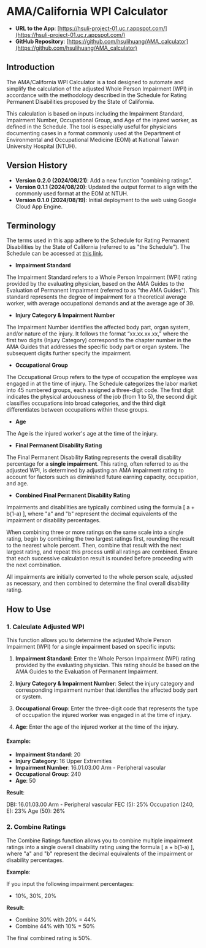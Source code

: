 # AMA/California WPI Calculator

- **URL to the App**: [https://hsuli-project-01.uc.r.appspot.com/](https://hsuli-project-01.uc.r.appspot.com/)
- **GitHub Repository**: [https://github.com/hsulihuang/AMA_calculator](https://github.com/hsulihuang/AMA_calculator)

## Introduction

The AMA/California WPI Calculator is a tool designed to automate and simplify the calculation of the adjusted Whole Person Impairment (WPI) in accordance with the methodology described in the Schedule for Rating Permanent Disabilities proposed by the State of California.

This calculation is based on inputs including the Impairment Standard, Impairment Number, Occupational Group, and Age of the injured worker, as defined in the Schedule. The tool is especially useful for physicians documenting cases in a format commonly used at the Department of Environmental and Occupational Medicine (EOM) at National Taiwan University Hospital (NTUH).

## Version History

- **Version 0.2.0 (2024/08/21)**: Add a new function "combining ratings".
- **Version 0.1.1 (2024/08/20)**: Updated the output format to align with the commonly used format at the EOM at NTUH.
- **Version 0.1.0 (2024/08/19)**: Initial deployment to the web using Google Cloud App Engine.

## Terminology

The terms used in this app adhere to the Schedule for Rating Permanent Disabilities by the State of California (referred to as "the Schedule"). The Schedule can be accessed at [this link](https://www.dir.ca.gov/dwc/pdr.pdf).

- **Impairment Standard**

The Impairment Standard refers to a Whole Person Impairment (WPI) rating provided by the evaluating physician, based on the AMA Guides to the Evaluation of Permanent Impairment (referred to as "the AMA Guides"). This standard represents the degree of impairment for a theoretical average worker, with average occupational demands and at the average age of 39.

- **Injury Category & Impairment Number**

The Impairment Number identifies the affected body part, organ system, and/or nature of the injury. It follows the format “xx.xx.xx.xx,” where the first two digits (Injury Category) correspond to the chapter number in the AMA Guides that addresses the specific body part or organ system. The subsequent digits further specify the impairment.

- **Occupational Group**

The Occupational Group refers to the type of occupation the employee was engaged in at the time of injury. The Schedule categorizes the labor market into 45 numbered groups, each assigned a three-digit code. The first digit indicates the physical arduousness of the job (from 1 to 5), the second digit classifies occupations into broad categories, and the third digit differentiates between occupations within these groups.

- **Age**

The Age is the injured worker's age at the time of the injury.

- **Final Permanent Disability Rating**

The Final Permanent Disability Rating represents the overall disability percentage for a **single impairment**. This rating, often referred to as the adjusted WPI, is determined by adjusting an AMA impairment rating to account for factors such as diminished future earning capacity, occupation, and age.

- **Combined Final Permanent Disability Rating**

Impairments and disabilities are typically combined using the formula \[ a + b(1-a) \], where "a" and "b" represent the decimal equivalents of the impairment or disability percentages.

When combining three or more ratings on the same scale into a single rating, begin by combining the two largest ratings first, rounding the result to the nearest whole percent. Then, combine that result with the next largest rating, and repeat this process until all ratings are combined. Ensure that each successive calculation result is rounded before proceeding with the next combination.

All impairments are initially converted to the whole person scale, adjusted as necessary, and then combined to determine the final overall disability rating.

## How to Use

### 1. Calculate Adjusted WPI

This function allows you to determine the adjusted Whole Person Impairment (WPI) for a single impairment based on specific inputs:

1. **Impairment Standard**: Enter the Whole Person Impairment (WPI) rating provided by the evaluating physician. This rating should be based on the AMA Guides to the Evaluation of Permanent Impairment.

2. **Injury Category & Impairment Number**: Select the injury category and corresponding impairment number that identifies the affected body part or system.

3. **Occupational Group**: Enter the three-digit code that represents the type of occupation the injured worker was engaged in at the time of injury.

4. **Age**: Enter the age of the injured worker at the time of the injury.

#### Example:

- **Impairment Standard**: 20
- **Injury Category**: 16 Upper Extremities
- **Impairment Number**: 16.01.03.00 Arm - Peripheral vascular
- **Occupational Group**: 240
- **Age**: 50

**Result**:

DBI: 16.01.03.00 Arm - Peripheral vascular
FEC (5): 25%
Occupation (240, E): 23%
Age (50): 26%

### 2. Combine Ratings

The Combine Ratings function allows you to combine multiple impairment ratings into a single overall disability rating using the formula \[ a + b(1-a) \], where "a" and "b" represent the decimal equivalents of the impairment or disability percentages.

**Example**:

If you input the following impairment percentages:

- 10%, 30%, 20%

**Result**:

- Combine 30% with 20% = 44%
- Combine 44% with 10% = 50%

The final combined rating is 50%.